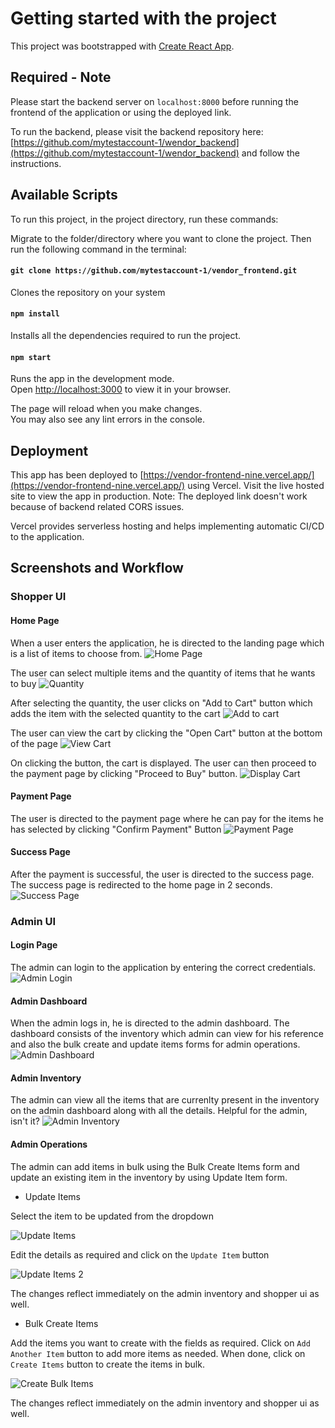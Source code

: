 # Getting started with the project

This project was bootstrapped with [Create React App](https://github.com/facebook/create-react-app).

## Required - Note

Please start the backend server on `localhost:8000` before running the frontend of the application or using the deployed link.

To run the backend, please visit the backend repository here:
[https://github.com/mytestaccount-1/wendor_backend](https://github.com/mytestaccount-1/wendor_backend) and follow the instructions.

## Available Scripts

To run this project, in the project directory, run these commands:

Migrate to the folder/directory where you want to clone the project. Then run the following command in the terminal:

#### `git clone https://github.com/mytestaccount-1/vendor_frontend.git`

Clones the repository on your system

#### `npm install`

Installs all the dependencies required to run the project.

#### `npm start`

Runs the app in the development mode.\
Open [http://localhost:3000](http://localhost:3000) to view it in your browser.

The page will reload when you make changes.\
You may also see any lint errors in the console.

## Deployment

This app has been deployed to [https://vendor-frontend-nine.vercel.app/](https://vendor-frontend-nine.vercel.app/) using Vercel. Visit the live hosted site to view the app in production. Note: The deployed link doesn't work because of backend related CORS issues.

Vercel provides serverless hosting and helps implementing automatic CI/CD to the application.

## Screenshots and Workflow

### Shopper UI

#### Home Page

When a user enters the application, he is directed to the landing page which is a list of items to choose from.
![Home Page](/public/screenshots/home_page.png)

The user can select multiple items and the quantity of items that he wants to buy
![Quantity](/public/screenshots/select_quantity.png)

After selecting the quantity, the user clicks on "Add to Cart" button which adds the item with the selected quantity to the cart
![Add to cart](/public/screenshots/add_to_cart.png)

The user can view the cart by clicking the "Open Cart" button at the bottom of the page
![View Cart](/public/screenshots/view_cart_button.png)

On clicking the button, the cart is displayed. The user can then proceed to the payment page by clicking "Proceed to Buy" button.
![Display Cart](/public/screenshots/display_cart.png)

#### Payment Page

The user is directed to the payment page where he can pay for the items he has selected by clicking "Confirm Payment" Button
![Payment Page](/public/screenshots/payment_process.png)

#### Success Page
After the payment is successful, the user is directed to the success page. The success page is redirected to the home page in 2 seconds.
![Success Page](/public/screenshots/payment_success.png)


### Admin UI

#### Login Page

The admin can login to the application by entering the correct credentials.
![Admin Login](/public/screenshots/admin_login.png)

#### Admin Dashboard

When the admin logs in, he is directed to the admin dashboard. The dashboard consists of the inventory which admin can view for his reference and also the bulk create and update items forms for admin operations.
![Admin Dashboard](/public/screenshots/admin_dashboard.png)

#### Admin Inventory

The admin can view all the items that are currenlty present in the inventory on the admin dashboard along with all the details. Helpful for the admin, isn't it?
![Admin Inventory](/public/screenshots/admin_inventory.png)

#### Admin Operations

The admin can add items in bulk using the Bulk Create Items form and update an existing item in the inventory by using Update Item form.

- Update Items 

Select the item to be updated from the dropdown

![Update Items](/public/screenshots/update_items.png)

Edit the details as required and click on the `Update Item` button

![Update Items 2](/public/screenshots/update_items_2.png)

The changes reflect immediately on the admin inventory and shopper ui as well.

- Bulk Create Items

Add the items you want to create with the fields as required.
Click on `Add Another Item` button to add more items as needed. When done, click on `Create Items` button to create the items in bulk.

![Create Bulk Items](/public/screenshots/bulk_create.png)

The changes reflect immediately on the admin inventory and shopper ui as well.